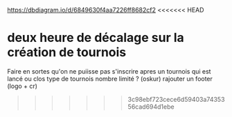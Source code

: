 https://dbdiagram.io/d/6849630f4aa7226ff8682cf2
<<<<<<< HEAD

deux heure de décalage sur la création de tournois 
=======
Faire en sortes qu'on ne puiisse pas s'inscrire apres un tournois qui est lancé ou clos
type de tournois
nombre limité ? (oskur)
rajouter un footer (logo + cr)
>>>>>>> 3c98ebf723cece6d59403a7435356cad694d1ebe
